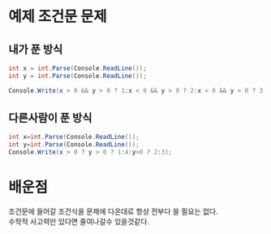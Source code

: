 # 예제 조건문 문제

## 내가 푼 방식
``` cs
int x = int.Parse(Console.ReadLine());
int y = int.Parse(Console.ReadLine());

Console.Write(x > 0 && y > 0 ? 1:x < 0 && y > 0 ? 2:x < 0 && y < 0 ? 3:x > 0 && y < 0 ? 4:0);
```

## 다른사람이 푼 방식
``` cs
int x=int.Parse(Console.ReadLine());
int y=int.Parse(Console.ReadLine());
Console.Write(x > 0 ? y > 0 ? 1:4:y>0 ? 2:3);
```

# 배운점
조건문에 들어갈 조건식을 문제에 다온대로 항상 전부다 쓸 필요는 없다.  
수학적 사고력만 있다면 줄여나갈수 있을것같다.
